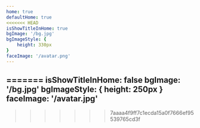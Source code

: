 ```yaml
---
home: true
defaultHome: true
<<<<<<< HEAD
isShowTitleInHome: true
bgImage: '/bg.jpg'
bgImageStyle: {
    height: 330px
}
faceImage: '/avatar.png'
---
```

=======
isShowTitleInHome: false
bgImage: '/bg.jpg'
bgImageStyle: {
    height: 250px
}
faceImage: '/avatar.jpg'
---
>>>>>>> 7aaaa4f9ff7c1ecda15a0f7666ef95539765cd3f
